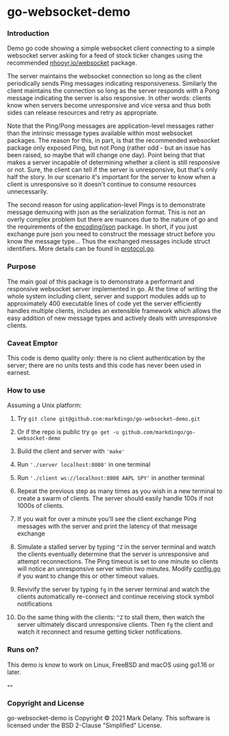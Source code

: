 # go-websocket-demo

### Introduction

Demo go code showing a simple websocket client connecting to a simple websocket server
asking for a feed of stock ticker changes using the recommended
[nhooyr.io/websocket](https://nhooyr.io/websocket) package.

The server maintains the websocket connection so long as the client periodically sends
Ping messages indicating responsiveness. Similarly the client maintains the connection so
long as the server responds with a Pong message indicating the server is also
responsive. In other words: clients know when servers become unresponsive and vice versa
and thus both sides can release resources and retry as appropriate.

Note that the Ping/Pong messages are application-level messages rather than the intrinsic
message types available within most websocket packages. The reason for this, in part, is
that the recommended websocket package only exposed Ping, but not Pong (rather odd - but
an issue has been raised, so maybe that will change one day). Point being that that makes
a server incapable of determining whether a client is still responsive or not. Sure, the
client can tell if the server is unresponsive, but that's only half the story. In our
scenario it's important for the server to know when a client is unresponsive so it doesn't
continue to consume resources unnecessarily.

The second reason for using application-level Pings is to demonstrate message demuxing
with json as the serialization format. This is not an overly complex problem but there are
nuances due to the nature of go and the requirements of the
[encoding/json](https://golang.org/pkg/encoding/json/) package. In short, if you just
exchange pure json you need to construct the message struct before you know the message
type... Thus the exchanged messages include struct identifiers. More details can be found
in [protocol.go](https://github.com/markdingo/go-websocket-demo/blob/main/protocol.go).

### Purpose

The main goal of this package is to demonstrate a performant and responsive websocket
server implemented in go. At the time of writing the whole system including client, server
and support modules adds up to approximately 400 executable lines of code yet the server
efficiently handles multiple clients, includes an extensible framework which allows the
easy addition of new message types and actively deals with unresponsive clients.

### Caveat Emptor

This code is demo quality only: there is no client authentication by the server; there are
no units tests and this code has never been used in earnest.

### How to use

Assuming a Unix platform:

1. Try `git clone git@github.com:markdingo/go-websocket-demo.git`

1. Or if the repo is public try `go get -u github.com/markdingo/go-websocket-demo`

1. Build the client and server with `'make'`

1. Run `'./server localhost:8080'` in one terminal

1. Run `'./client ws://localhost:8080 AAPL SPY'` in another terminal

1. Repeat the previous step as many times as you wish in a new terminal to create a swarm
of clients. The server should easily handle 100s if not 1000s of clients.

1. If you wait for over a minute you'll see the client exchange Ping messages with the server
and print the latency of that message exchange

1. Simulate a stalled server by typing `^Z` in the server terminal and watch the clients
eventually determine that the server is unresponsive and attempt reconnections. The Ping
timeout is set to one minute so clients will notice an unresponsive server within two
minutes. Modify
[config.go](https://github.com/markdingo/go-websocket-demo/blob/main/config.go) if you
want to change this or other timeout values.

1. Revivify the server by typing `fg` in the server terminal and watch the clients
automatically re-connect and continue receiving stock symbol notifications

1. Do the same thing with the clients: `^Z` to stall them, then watch the server
ultimately discard unresponsive clients. Then `fg` the client and watch it reconnect
and resume getting ticker notifications.

### Runs on?

This demo is know to work on Linux, FreeBSD and macOS using go1.16 or later.

**--**

### Copyright and License

go-websocket-demo is Copyright :copyright: 2021 Mark Delany. This software is licensed
under the BSD 2-Clause "Simplified" License.
